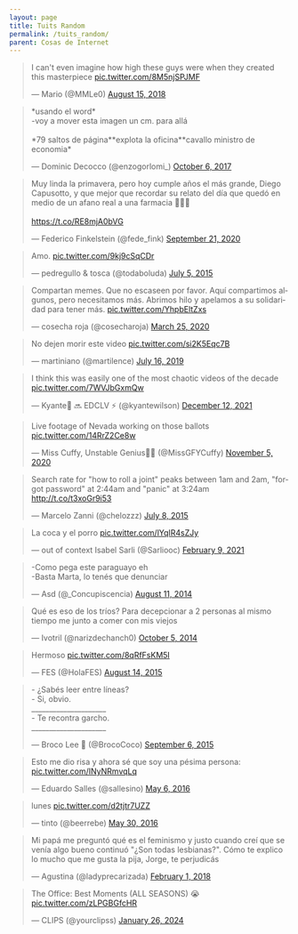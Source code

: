 ```yaml
---
layout: page
title: Tuits Random
permalink: /tuits_random/
parent: Cosas de Internet
---
```


<blockquote class="twitter-tweet"><p lang="en" dir="ltr">I can&#39;t even imagine how high these guys were when they created this masterpiece <a href="https://t.co/8M5njSPJMF">pic.twitter.com/8M5njSPJMF</a></p>&mdash; Mario (@MMLe0) <a href="https://twitter.com/MMLe0/status/1029790015910563840?ref_src=twsrc%5Etfw">August 15, 2018</a></blockquote> <script async src="https://platform.twitter.com/widgets.js" charset="utf-8"></script>

<blockquote class="twitter-tweet"><p lang="es" dir="ltr">*usando el word*<br>-voy a mover esta imagen un cm. para allá<br><br>*79 saltos de página**explota la oficina**cavallo ministro de economia*</p>&mdash; Dominic Decocco (@enzogorlomi_) <a href="https://twitter.com/enzogorlomi_/status/916397167094280192?ref_src=twsrc%5Etfw">October 6, 2017</a></blockquote> <script async src="https://platform.twitter.com/widgets.js" charset="utf-8"></script>

<blockquote class="twitter-tweet"><p lang="es" dir="ltr">Muy linda la primavera, pero hoy cumple años el más grande, Diego Capusotto, y que mejor que recordar su relato del día que quedó en medio de un afano real a una farmacia 🤣🤣🤣<br><br> <a href="https://t.co/RE8mjA0bVG">https://t.co/RE8mjA0bVG</a></p>&mdash; Federico Finkelstein (@fede_fink) <a href="https://twitter.com/fede_fink/status/1308004855622053889?ref_src=twsrc%5Etfw">September 21, 2020</a></blockquote> <script async src="https://platform.twitter.com/widgets.js" charset="utf-8"></script>

<blockquote class="twitter-tweet"><p lang="und" dir="ltr">Amo. <a href="http://t.co/9kj9cSqCDr">pic.twitter.com/9kj9cSqCDr</a></p>&mdash; pedregullo &amp; tosca (@todaboluda) <a href="https://twitter.com/todaboluda/status/617774716925906944?ref_src=twsrc%5Etfw">July 5, 2015</a></blockquote> <script async src="https://platform.twitter.com/widgets.js" charset="utf-8"></script>

<blockquote class="twitter-tweet"><p lang="es" dir="ltr">Compartan memes. Que no escaseen por favor. Aquí compartimos algunos, pero necesitamos más. Abrimos hilo y apelamos a su solidaridad para tener más. <a href="https://t.co/YhpbEltZxs">pic.twitter.com/YhpbEltZxs</a></p>&mdash; cosecha roja (@cosecharoja) <a href="https://twitter.com/cosecharoja/status/1242810448401006594?ref_src=twsrc%5Etfw">March 25, 2020</a></blockquote> <script async src="https://platform.twitter.com/widgets.js" charset="utf-8"></script>

<blockquote class="twitter-tweet"><p lang="es" dir="ltr">No dejen morir este video <a href="https://t.co/si2K5Eqc7B">pic.twitter.com/si2K5Eqc7B</a></p>&mdash; martiniano (@martilence) <a href="https://twitter.com/martilence/status/1150978185707839488?ref_src=twsrc%5Etfw">July 16, 2019</a></blockquote> <script async src="https://platform.twitter.com/widgets.js" charset="utf-8"></script>

<blockquote class="twitter-tweet"><p lang="en" dir="ltr">I think this was easily one of the most chaotic videos of the decade <a href="https://t.co/7WVJbGxmQw">pic.twitter.com/7WVJbGxmQw</a></p>&mdash; Kyante🦍 🔜 EDCLV ⚡️ (@kyantewilson) <a href="https://twitter.com/kyantewilson/status/1470119380499394562?ref_src=twsrc%5Etfw">December 12, 2021</a></blockquote> <script async src="https://platform.twitter.com/widgets.js" charset="utf-8"></script>

<blockquote class="twitter-tweet"><p lang="en" dir="ltr">Live footage of Nevada working on those ballots <a href="https://t.co/14RrZ2Ce8w">pic.twitter.com/14RrZ2Ce8w</a></p>&mdash; Miss Cuffy, Unstable Genius🥃🔥 (@MissGFYCuffy) <a href="https://twitter.com/MissGFYCuffy/status/1324199497388482560?ref_src=twsrc%5Etfw">November 5, 2020</a></blockquote> <script async src="https://platform.twitter.com/widgets.js" charset="utf-8"></script>

<blockquote class="twitter-tweet"><p lang="en" dir="ltr">Search rate for &quot;how to roll a joint&quot; peaks between 1am and 2am, &quot;forgot password&quot; at 2:44am and &quot;panic&quot; at 3:24am <a href="http://t.co/t3xoGr9i53">http://t.co/t3xoGr9i53</a></p>&mdash; Marcelo Zanni (@chelozzz) <a href="https://twitter.com/chelozzz/status/618763551008796672?ref_src=twsrc%5Etfw">July 8, 2015</a></blockquote> <script async src="https://platform.twitter.com/widgets.js" charset="utf-8"></script>

<blockquote class="twitter-tweet"><p lang="es" dir="ltr">La coca y el porro <a href="https://t.co/lYqIR4sZJy">pic.twitter.com/lYqIR4sZJy</a></p>&mdash; out of context Isabel Sarli (@Sarliooc) <a href="https://twitter.com/Sarliooc/status/1359044057767571465?ref_src=twsrc%5Etfw">February 9, 2021</a></blockquote> <script async src="https://platform.twitter.com/widgets.js" charset="utf-8"></script>

<blockquote class="twitter-tweet"><p lang="es" dir="ltr">-Como pega este paraguayo eh<br>-Basta Marta, lo tenés que denunciar</p>&mdash; Asd (@_Concupiscencia) <a href="https://twitter.com/_Concupiscencia/status/498635469677428736?ref_src=twsrc%5Etfw">August 11, 2014</a></blockquote> <script async src="https://platform.twitter.com/widgets.js" charset="utf-8"></script>

<blockquote class="twitter-tweet"><p lang="es" dir="ltr">Qué es eso de los tríos? Para decepcionar a 2 personas al mismo tiempo me junto a comer con mis viejos</p>&mdash; Ivotril (@narizdechanch0) <a href="https://twitter.com/narizdechanch0/status/518624848780988416?ref_src=twsrc%5Etfw">October 5, 2014</a></blockquote> <script async src="https://platform.twitter.com/widgets.js" charset="utf-8"></script>

<blockquote class="twitter-tweet"><p lang="es" dir="ltr">Hermoso <a href="http://t.co/8qRfFsKM5I">pic.twitter.com/8qRfFsKM5I</a></p>&mdash; FES (@HolaFES) <a href="https://twitter.com/HolaFES/status/631991574407331840?ref_src=twsrc%5Etfw">August 14, 2015</a></blockquote> <script async src="https://platform.twitter.com/widgets.js" charset="utf-8"></script>

<blockquote class="twitter-tweet"><p lang="es" dir="ltr">- ¿Sabés leer entre líneas?<br>- Si, obvio.<br>_____________________<br>- Te recontra garcho.<br>_____________________</p>&mdash; Broco Lee 🥦 (@BrocoCoco) <a href="https://twitter.com/BrocoCoco/status/640349597219594240?ref_src=twsrc%5Etfw">September 6, 2015</a></blockquote> <script async src="https://platform.twitter.com/widgets.js" charset="utf-8"></script>

<blockquote class="twitter-tweet"><p lang="es" dir="ltr">Esto me dio risa y ahora sé que soy una pésima persona: <a href="https://t.co/INyNRmvqLq">pic.twitter.com/INyNRmvqLq</a></p>&mdash; Eduardo Salles (@sallesino) <a href="https://twitter.com/sallesino/status/728457945256595457?ref_src=twsrc%5Etfw">May 6, 2016</a></blockquote> <script async src="https://platform.twitter.com/widgets.js" charset="utf-8"></script>

<blockquote class="twitter-tweet"><p lang="en" dir="ltr">lunes <a href="https://t.co/d2tjtr7UZZ">pic.twitter.com/d2tjtr7UZZ</a></p>&mdash; tinto (@beerrebe) <a href="https://twitter.com/beerrebe/status/737132092803407872?ref_src=twsrc%5Etfw">May 30, 2016</a></blockquote> <script async src="https://platform.twitter.com/widgets.js" charset="utf-8"></script>

<blockquote class="twitter-tweet"><p lang="es" dir="ltr">Mi papá me preguntó qué es el feminismo y justo cuando creí que se venía algo bueno continuó &quot;¿Son todas lesbianas?&quot;. Cómo te explico lo mucho que me gusta la pija, Jorge, te perjudicás</p>&mdash; Agustina (@ladyprecarizada) <a href="https://twitter.com/ladyprecarizada/status/959066866386915330?ref_src=twsrc%5Etfw">February 1, 2018</a></blockquote> <script async src="https://platform.twitter.com/widgets.js" charset="utf-8"></script>

<blockquote class="twitter-tweet"><p lang="en" dir="ltr">The Office: Best Moments (ALL SEASONS) 😭 <a href="https://t.co/zLPGBGfcHR">pic.twitter.com/zLPGBGfcHR</a></p>&mdash; CLIPS (@yourclipss) <a href="https://twitter.com/yourclipss/status/1750747131453829217?ref_src=twsrc%5Etfw">January 26, 2024</a></blockquote> <script async src="https://platform.twitter.com/widgets.js" charset="utf-8"></script>
